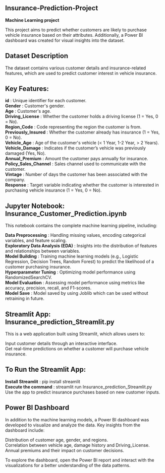 ## Insurance-Prediction-Project
**Machine Learning project**

This project aims to predict whether customers are likely to purchase vehicle insurance based on their attributes. Additionally, a Power BI dashboard was created for visual insights into the dataset.

## Dataset Description
The dataset contains various customer details and insurance-related features, which are used to predict customer interest in vehicle insurance.

## Key Features:
**id** : Unique identifier for each customer.  
**Gender** : Customer's gender.   
**Age** : Customer's age.  
**Driving_License** : Whether the customer holds a driving license (1 = Yes, 0 = No).   
**Region_Code** : Code representing the region the customer is from.   
**Previously_Insured** : Whether the customer already has insurance (1 = Yes, 0 = No).   
**Vehicle_Age** : Age of the customer's vehicle (< 1 Year, 1-2 Year, > 2 Years).   
**Vehicle_Damage** : Indicates if the customer’s vehicle was previously damaged (Yes, No).   
**Annual_Premium** : Amount the customer pays annually for insurance.   
**Policy_Sales_Channel** : Sales channel used to communicate with the customer.   
**Vintage** : Number of days the customer has been associated with the company.   
**Response** : Target variable indicating whether the customer is interested in purchasing vehicle insurance (1 = Yes, 0 = No).   

## Jupyter Notebook: Insurance_Customer_Prediction.ipynb
This notebook contains the complete machine learning pipeline, including:  

**Data Preprocessing** : Handling missing values, encoding categorical variables, and feature scaling.  
**Exploratory Data Analysis (EDA)** : Insights into the distribution of features and relationships between variables.  
**Model Building** : Training machine learning models (e.g., Logistic Regression, Decision Trees, Random Forest) to predict the likelihood of a customer purchasing insurance.  
**Hyperparameter Tuning** : Optimizing model performance using RandomizedSearchCV.  
**Model Evaluation** : Assessing model performance using metrics like accuracy, precision, recall, and F1-scores.   
**Model Save** : Model saved by using Joblib which can be used without retraining in future. 

## Streamlit App: Insurance_prediction_Streamlit.py
This is a web application built using Streamlit, which allows users to:  

Input customer details through an interactive interface.  
Get real-time predictions on whether a customer will purchase vehicle insurance.  

## To Run the Streamlit App:  
**Install Streamlit** : pip install streamlit  
**Execute the command** : streamlit run Insurance_prediction_Streamlit.py  
Use the app to predict insurance purchases based on new customer inputs.  

## Power BI Dashboard  
In addition to the machine learning models, a Power BI dashboard was developed to visualize and analyze the data. Key insights from the dashboard include:  

Distribution of customer age, gender, and regions.  
Correlation between vehicle age, damage history and Driving_License.  
Annual premiums and their impact on customer decisions.  

To explore the dashboard, open the Power BI report and interact with the visualizations for a better understanding of the data patterns.

